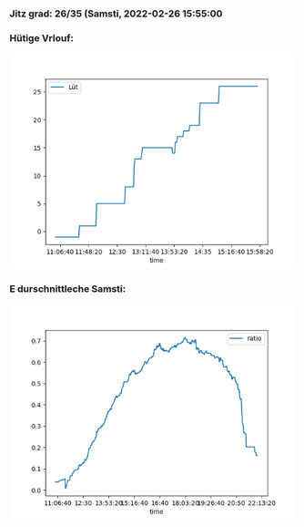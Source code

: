### Jitz grad: 26/35 (Samsti, 2022-02-26 15:55:00

### Hütige Vrlouf:
![Graph](Today.png)

### E durschnittleche Samsti:
![Graph](Samsti.png)
